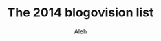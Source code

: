 ---
layout: collection
title: "The 2014 blogovision list"
collection: "blogovision2014"
permalink: "/music/blogovision/blogovision2014/"
author: Aleh
search_omit: true
---